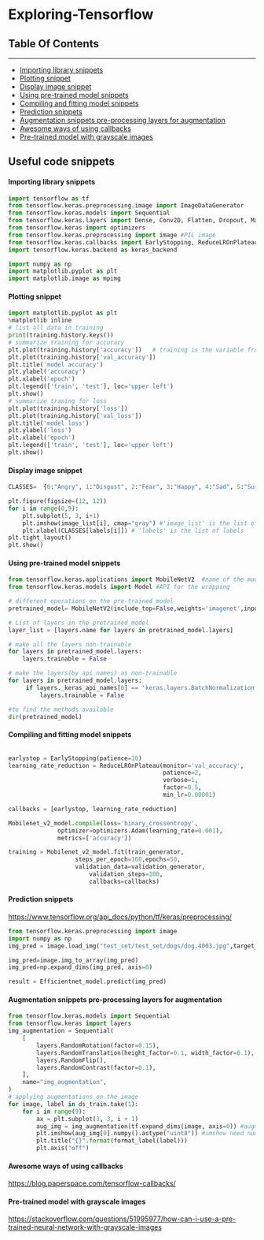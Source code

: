 # Exploring-Tensorflow

## Table Of Contents
---------------------
- [Importing library snippets](#importing-library-snippets)
- [Plotting snippet](#plotting-snippet)
- [Display image snippet](#display-image-snippet)
- [Using pre-trained model snippets](#using-pre-trained-model-snippets)
- [Compiling and fitting model snippets](#compiling-and-fitting-model-snippets)
- [Prediction snippets](#prediction-snippets)
- [Augmentation snippets pre-processing layers for augmentation](#augmentation-snippets-pre-processing-layers-for-augmentation)
- [Awesome ways of using callbacks](#awesome-ways-of-using-callbacks)
- [Pre-trained model with grayscale images](#pre-trained-model-with-grayscale-images)

## Useful code snippets

#### Importing library snippets

```python
import tensorflow as tf
from tensorflow.keras.preprocessing.image import ImageDataGenerator 
from tensorflow.keras.models import Sequential
from tensorflow.keras.layers import Dense, Conv2D, Flatten, Dropout, MaxPooling2D, Activation,GlobalMaxPooling2D,GlobalAveragePooling2D,BatchNormalization
from tensorflow.keras import optimizers
from tensorflow.keras.preprocessing import image #PIL image
from tensorflow.keras.callbacks import EarlyStopping, ReduceLROnPlateau
import tensorflow.keras.backend as keras_backend

import numpy as np
import matplotlib.pyplot as plt
import matplotlib.image as mpimg

```

#### Plotting snippet
```python
import matplotlib.pyplot as plt
%matplotlib inline
# list all data in training
print(training.history.keys())
# summarize training for accuracy
plt.plot(training.history['accuracy'])   # training is the variable from the fit method
plt.plot(training.history['val_accuracy'])
plt.title('model accuracy')
plt.ylabel('accuracy')
plt.xlabel('epoch')
plt.legend(['train', 'test'], loc='upper left')
plt.show()
# summarize traning for loss
plt.plot(training.history['loss'])
plt.plot(training.history['val_loss'])
plt.title('model loss')
plt.ylabel('loss')
plt.xlabel('epoch')
plt.legend(['train', 'test'], loc='upper left')
plt.show()
```
#### Display image snippet
```python
CLASSES=  {0:"Angry", 1:"Disgust", 2:"Fear", 3:"Happy", 4:"Sad", 5:"Surprise", 6:"Neutral"}

plt.figure(figsize=(12, 12))
for i in range(0,9):
    plt.subplot(5, 3, i+1)
    plt.imshow(image_list[i], cmap="gray") #'image_list' is the list of images
    plt.xlabel(CLASSES[labels[i]]) # 'labels' is the list of labels
plt.tight_layout()
plt.show()
```

#### Using pre-trained model snippets
```python
from tensorflow.keras.applications import MobileNetV2  #name of the model to be used
from tensorflow.keras.models import Model #API for the wrapping

# different operations on the pre-trained model
pretrained_model= MobileNetV2(include_top=False,weights='imagenet',input_shape=input_shape)

# List of layers in the pretrained_model
layer_list = [layers.name for layers in pretrained_model.layers]

# make all the layers non-trainable
for layers in pretrained_model.layers:
    layers.trainable = False

# make the layers(by api names) as non-trainable 
for layers in pretrained_model.layers:
     if layers._keras_api_names[0] == 'keras.layers.BatchNormalization':
         layers.trainable = False

#to find the methods available
dir(pretrained_model)

```

#### Compiling and fitting model snippets
```python

earlystop = EarlyStopping(patience=10)
learning_rate_reduction = ReduceLROnPlateau(monitor='val_accuracy', 
                                            patience=2, 
                                            verbose=1, 
                                            factor=0.5, 
                                            min_lr=0.00001)

callbacks = [earlystop, learning_rate_reduction]

Mobilenet_v2_model.compile(loss='binary_crossentropy',
              optimizer=optimizers.Adam(learning_rate=0.001),
              metrics=['accuracy'])

training = Mobilenet_v2_model.fit(train_generator,
                   steps_per_epoch=100,epochs=50,
                   validation_data=validation_generator,
                       validation_steps=100,
                       callbacks=callbacks)
```

#### Prediction snippets
https://www.tensorflow.org/api_docs/python/tf/keras/preprocessing/
```python
from tensorflow.keras.preprocessing import image
import numpy as np
img_pred = image.load_img("test_set/test_set/dogs/dog.4003.jpg",target_size=(150,150))

img_pred=image.img_to_array(img_pred)
img_pred=np.expand_dims(img_pred, axis=0)

result = Efficientnet_model.predict(img_pred)
```

#### Augmentation snippets pre-processing layers for augmentation
```python
from tensorflow.keras.models import Sequential
from tensorflow.keras import layers
img_augmentation = Sequential(
    [
        layers.RandomRotation(factor=0.15),
        layers.RandomTranslation(height_factor=0.1, width_factor=0.1),
        layers.RandomFlip(),
        layers.RandomContrast(factor=0.1),
    ],
    name="img_augmentation",
)
# applying augmentations on the image
for image, label in ds_train.take(1):
    for i in range(9):
        ax = plt.subplot(3, 3, i + 1)
        aug_img = img_augmentation(tf.expand_dims(image, axis=0)) #augmentation sequential layer
        plt.imshow(aug_img[0].numpy().astype("uint8")) #imshow need numpy array with 'unsigned-int8' precision
        plt.title("{}".format(format_label(label)))
        plt.axis("off")
```

#### Awesome ways of using callbacks
https://blog.paperspace.com/tensorflow-callbacks/


#### Pre-trained model with grayscale images
https://stackoverflow.com/questions/51995977/how-can-i-use-a-pre-trained-neural-network-with-grayscale-images
